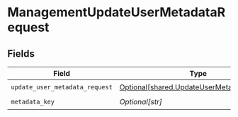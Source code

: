 # ManagementUpdateUserMetadataRequest


## Fields

| Field                                                                                              | Type                                                                                               | Required                                                                                           | Description                                                                                        |
| -------------------------------------------------------------------------------------------------- | -------------------------------------------------------------------------------------------------- | -------------------------------------------------------------------------------------------------- | -------------------------------------------------------------------------------------------------- |
| `update_user_metadata_request`                                                                     | [Optional[shared.UpdateUserMetadataRequest]](undefined/models/shared/updateusermetadatarequest.md) | :heavy_check_mark:                                                                                 | N/A                                                                                                |
| `metadata_key`                                                                                     | *Optional[str]*                                                                                    | :heavy_check_mark:                                                                                 | N/A                                                                                                |